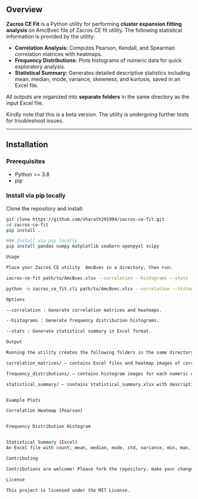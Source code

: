 
## Overview

**Zacros CE Fit** is a Python utility for performing **cluster expansion fitting analysis** on AmcBvec file of Zacros CE fit utility. The following statisitcal information is provided by the utility: 

- **Correlation Analysis:** Computes Pearson, Kendall, and Spearman correlation matrices with heatmaps.  
- **Frequency Distributions:** Plots histograms of numeric data for quick exploratory analysis.  
- **Statistical Summary:** Generates detailed descriptive statistics including mean, median, mode, variance, skewness, and kurtosis, saved in an Excel file.  

All outputs are organized into **separate folders** in the same directory as the input Excel file.

Kindly note that this is a beta version. The utility is undergoing further tests for troubleshoot issues. 

---

## Installation

### Prerequisites

- Python >= 3.8
- pip

### Install via pip locally

Clone the repository and install:

```bash
git clone https://github.com/sharath291994/zacros-ce-fit.git
cd zacros-ce-fit
pip install .

### Install via pip locally
pip install pandas numpy matplotlib seaborn openpyxl scipy

Usage

Place your Zacros CE utility  AmcBvec in a directory, then run:

zacros-ce-fit path/to/AmcBvec.xlsx --correlation --histograms --stats

python -m zacros_ce_fit.cli path/to/AmcBvec.xlsx --correlation --histograms --stats

Options

--correlation : Generate correlation matrices and heatmaps.

--histograms : Generate frequency distribution histograms.

--stats : Generate statistical summary in Excel format.

Output

Running the utility creates the following folders in the same directory as your Excel file:

correlation_matrices/ – contains Excel files and heatmap images of correlation matrices.

frequency_distributions/ – contains histogram images for each numeric column.

statistical_summary/ – contains statistical_summary.xlsx with descriptive statistics.


Example Plots

Correlation Heatmap (Pearson)


Frequency Distribution Histogram


Statistical Summary (Excel)
An Excel file with count, mean, median, mode, std, variance, min, max, quantiles, skewness, and kurtosis for each numeric column.

Contributing

Contributions are welcome! Please fork the repository, make your changes, and submit a pull request.

License

This project is licensed under the MIT License.




